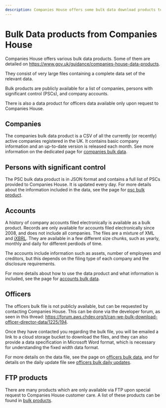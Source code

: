 ```yaml
---
description: Companies House offers some bulk data download products to populate a database with companies, persons with significant control, officers and accounts data.
---
```


# Bulk Data products from Companies House

Companies House offers various bulk data products. 
Some of them are detailed on https://www.gov.uk/guidance/companies-house-data-products.

They consist of very large files containing a complete data set of the relevant data.

Bulk products are publicly available for a list of companies, persons with significant control (PSCs), and company accounts.

There is also a data product for officers data available only upon request to Companies House.


## Companies
The companies bulk data product is a CSV of all the currently (or recently) active companies registered in the UK. 
It contains basic company information and an up-to-date version is released each month. See more information on the 
dedicated page for [companies bulk data](/bulk-data/companies).


## Persons with significant control
The PSC bulk data product is in JSON format and contains a full list of PSCs provided to Companies House. It is updated
every day. For more details about the information included in the data, see the page for [psc bulk product](/bulk-data/psc).


## Accounts
A history of company accounts filed electronically is available as a bulk product. Records are only available for
accounts filed electronically since 2008, and does not include all companies. 
The files are a mixture of XML and [iXBRL](/bulk-data/accounts/ixbrl). 
They are available in a few different size chunks, such as yearly, monthly and daily for different perdiods of time.

The accounts include information such as assets, number of employees and creditors, but this depends on the filing type 
of each company and the disclosure requirements.

For more details about how to use the data product and what information is included, 
see the page for [accounts bulk data](/bulk-data/accounts/).


## Officers
The officers bulk file is not publicly available, but can be requested by contacting Companies House. This can be done
via the developer forum, as seen in this thread: https://forum.aws.chdev.org/t/can-we-bulk-download-officer-director-data/1225/194.

Once they have contacted you regarding the bulk file, you will be emailed a link to a cloud storage bucket to download the files,
and they can also provide a data specification in Microsoft Word format, which is necessary for understanding the fixed width data format.

For more details on the data file, see the page on [officers bulk data](/bulk-data/officers/), and for details on the 
daily update file see [officers bulk daily updates](officers/update-file/).

## FTP products
There are many products which are only available via FTP upon special request to Companies House customer care. 
A list of these products can be found in [bulk products](bulk-products.md).
